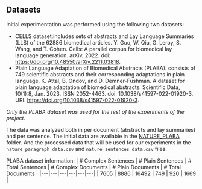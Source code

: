 ## Datasets

Initial experimentation was performed using the following two datasets:
- CELLS dataset:includes sets of abstracts and Lay Language Summaries (LLS) of the 62886 biomedical articles.
Y. Guo, W. Qiu, G. Leroy, S. Wang, and T. Cohen. Cells: A parallel corpus for biomedical lay language generation. arXiv, 2022. doi: https://doi.org/10.48550/arXiv.2211.03818.
- Plain Language Adaptation of Biomedical Abstracts (PLABA): consists of 749 scientific abstracts and their corresponding adaptations in plain language.
K. Attal, B. Ondov, and D. Demner-Fushman. A dataset for plain language adaptation of biomedical abstracts. Scientific Data, 10(1):8, Jan. 2023. ISSN 2052-4463. doi: 10.1038/s41597-022-01920-3. URL https://doi.org/10.1038/s41597-022-01920-3.

*Only the PLABA dataset was used for the rest of the experiments of the project.* 

The data was analyzed both in per document (abstracts and lay summaries) and per sentence. The initial data are available in the [NATURE_PLABA](https://github.com/mcmaniou/ExplainableTextSimplification/tree/main/data/NATURE_PLABA) folder. And the processed data that will be used for our experiments in the `nature_paragraph_data.csv` and `nature_sentences_data.csv` files.

PLABA dataset information:
| # Complex Sentences  | # Plain Sentences  | # Total Sentences  | # Complex Documents  | # Plain Documents  | # Total Documents  |
|---|---|---|---|---|---|
| 7605 | 8886 | 16492 | 749 | 920  | 1669  |



